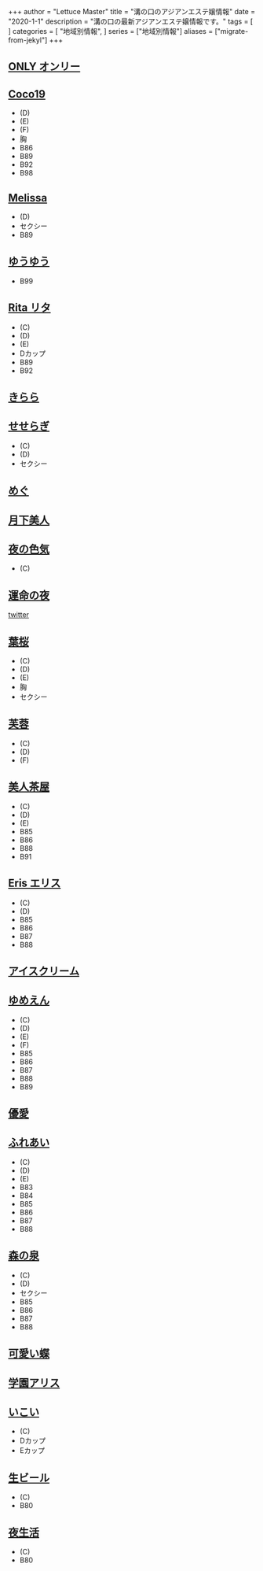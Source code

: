 +++
author = "Lettuce Master"
title = "溝の口のアジアンエステ嬢情報"
date = "2020-1-1"
description = "溝の口の最新アジアンエステ嬢情報です。"
tags = [
]
categories = [
    "地域別情報",
]
series = ["地域別情報"]
aliases = ["migrate-from-jekyl"]
+++

## [ONLY オンリー](http://only.agomaj.com/)
## [Coco19](http://coco19.rankuens.com/)
- (D)
- (E)
- (F)
- 胸
- B86
- B89
- B92
- B98
## [Melissa](http://melissa.estheya.com/)
- (D)
- セクシー
- B89
## [ゆうゆう](http://yuuyuu.est-u.com/)
- B99
## [Rita リタ](http://koukoku.xyz/rita/)
- (C)
- (D)
- (E)
- Dカップ
- B89
- B92
## [きらら](http://kirara.est-u.com/)
## [せせらぎ](https://www.seseragi.work/)
- (C)
- (D)
- セクシー
## [めぐ](http://ayiyu.work/)
## [月下美人](http://www.o-jp.com/hurawa/)
## [夜の色気](http://est-msg.com/)
- (C)
## [運命の夜](http://mirai.n-fg.com/)
[twitter](https://twitter.com/happykinshicho)
## [葉桜](http://m-sakura.work/)
- (C)
- (D)
- (E)
- 胸
- セクシー
## [芙蓉](http://kourakusyo-est.tokyo/)
- (C)
- (D)
- (F)
## [美人茶屋](http://www.bijinchaya.mensest.com/)
- (C)
- (D)
- (E)
- B85
- B86
- B88
- B91
## [Eris エリス](http://www.eris.estheshop.com/)
- (C)
- (D)
- B85
- B86
- B87
- B88
## [アイスクリーム](http://salon-est.com/)
## [ゆめえん](http://yume-en.xyz/)
- (C)
- (D)
- (E)
- (F)
- B85
- B86
- B87
- B88
- B89
## [優愛](http://sentai-esthe.net/)
## [ふれあい](http://fureai.xyz.mn/)
- (C)
- (D)
- (E)
- B83
- B84
- B85
- B86
- B87
- B88
## [森の泉](http://www.es-morinoizumi.com/)
- (C)
- (D)
- セクシー
- B85
- B86
- B87
- B88
## [可愛い蝶](http://es-healing.com/)
## [学園アリス](http://ms-arm.com/)
## [いこい](http://ikoi.jpest.net/)
- (C)
- Dカップ
- Eカップ
## [生ビール](http://es-aroma.com/)
- (C)
- B80
## [夜生活](http://esthe-ms.com/)
- (C)
- B80
